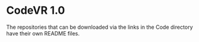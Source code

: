 # CodeVR 1.0

The repositories that can be downloaded via the links in the Code directory have their own README files.